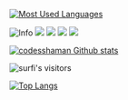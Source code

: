 [![Most Used Languages](https://github-readme-stats.vercel.app/api/top-langs/?username=codesshaman&layout=compact&hide_border=true)](https://github.com/codesshaman?tab=repositories)

![Info](https://github-profile-summary-cards.vercel.app/api/cards/profile-details?username=codesshaman&theme=solarized_dark)
![](https://github-profile-summary-cards.vercel.app/api/cards/most-commit-language?username=codesshaman&theme=solarized_dark)
![](https://github-profile-summary-cards.vercel.app/api/cards/repos-per-language?username=codesshaman&theme=solarized_dark)
![](https://github-profile-summary-cards.vercel.app/api/cards/stats?username=codesshaman&theme=solarized_dark)
![](https://github-profile-summary-cards.vercel.app/api/cards/productive-time?username=codesshaman&theme=solarized_dark)


[![codesshaman Github stats](https://github-readme-stats.vercel.app/api?username=codesshaman&count_private=true&show_icons=true&hide=contribs,issues&hide_border=true)](https://github.com/codesshaman?tab=repositories)

<img alt="surfi's visitors" src="https://komarev.com/ghpvc/?username=codesshaman&color=blue&style=flat&label=visitors" />


[![Top Langs](https://github-readme-stats.vercel.app/api/top-langs/?username=codesshamant&langs_count=15)](https://github.com/codesshaman/github-readme-stats)

